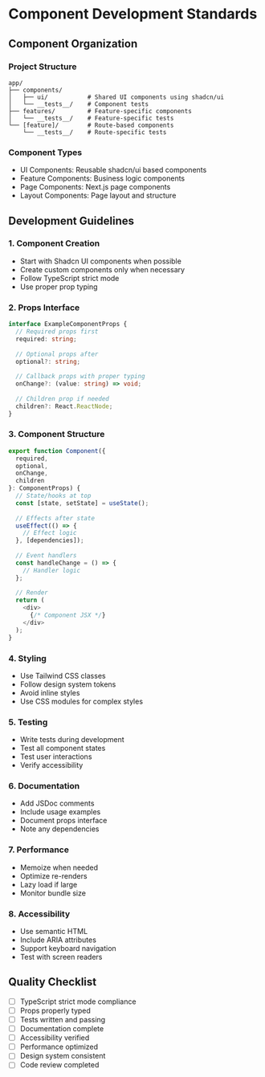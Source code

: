 # Component Development Standards

## Component Organization

### Project Structure
```
app/
├── components/
│   ├── ui/           # Shared UI components using shadcn/ui
│   └── __tests__/    # Component tests
├── features/         # Feature-specific components
│   └── __tests__/    # Feature-specific tests
└── [feature]/        # Route-based components
    └── __tests__/    # Route-specific tests
```

### Component Types
- UI Components: Reusable shadcn/ui based components
- Feature Components: Business logic components
- Page Components: Next.js page components
- Layout Components: Page layout and structure

## Development Guidelines

### 1. Component Creation
- Start with Shadcn UI components when possible
- Create custom components only when necessary
- Follow TypeScript strict mode
- Use proper prop typing

### 2. Props Interface
```typescript
interface ExampleComponentProps {
  // Required props first
  required: string;
  
  // Optional props after
  optional?: string;
  
  // Callback props with proper typing
  onChange?: (value: string) => void;
  
  // Children prop if needed
  children?: React.ReactNode;
}
```

### 3. Component Structure
```typescript
export function Component({ 
  required,
  optional,
  onChange,
  children 
}: ComponentProps) {
  // State/hooks at top
  const [state, setState] = useState();
  
  // Effects after state
  useEffect(() => {
    // Effect logic
  }, [dependencies]);
  
  // Event handlers
  const handleChange = () => {
    // Handler logic
  };
  
  // Render
  return (
    <div>
      {/* Component JSX */}
    </div>
  );
}
```

### 4. Styling
- Use Tailwind CSS classes
- Follow design system tokens
- Avoid inline styles
- Use CSS modules for complex styles

### 5. Testing
- Write tests during development
- Test all component states
- Test user interactions
- Verify accessibility

### 6. Documentation
- Add JSDoc comments
- Include usage examples
- Document props interface
- Note any dependencies

### 7. Performance
- Memoize when needed
- Optimize re-renders
- Lazy load if large
- Monitor bundle size

### 8. Accessibility
- Use semantic HTML
- Include ARIA attributes
- Support keyboard navigation
- Test with screen readers

## Quality Checklist

- [ ] TypeScript strict mode compliance
- [ ] Props properly typed
- [ ] Tests written and passing
- [ ] Documentation complete
- [ ] Accessibility verified
- [ ] Performance optimized
- [ ] Design system consistent
- [ ] Code review completed
